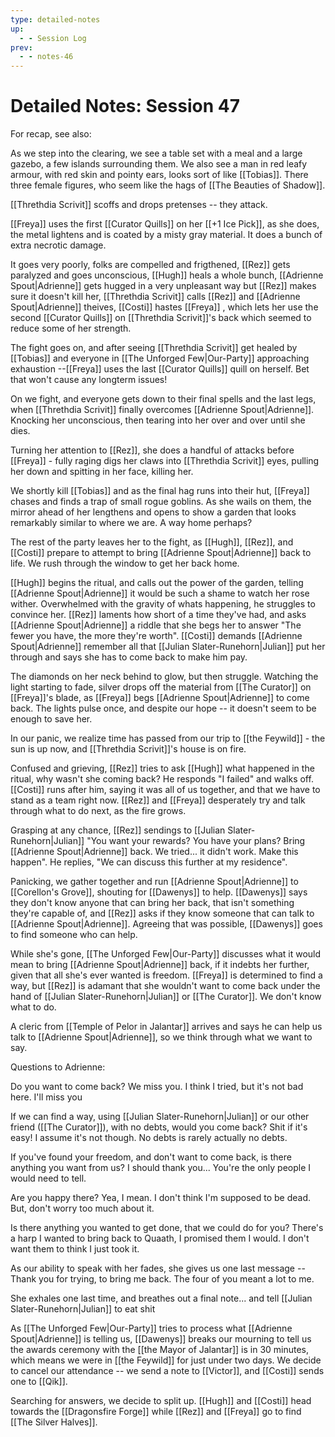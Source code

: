 ```yaml
---
type: detailed-notes
up:
  - - Session Log
prev:
  - - notes-46
---
```


# Detailed Notes: Session 47

For recap, see also: 

As we step into the clearing, we see a table set with a meal and a large gazebo, a few islands surrounding them. We also see a man in red leafy armour, with red skin and pointy ears, looks sort of like [[Tobias]]. There three female figures, who seem like the hags of [[The Beauties of Shadow]]. 

[[Threthdia Scrivit]] scoffs and drops pretenses -- they attack.

[[Freya]] uses the first [[Curator Quills]] on her [[+1 Ice Pick]], as she does, the metal lightens and is coated by a misty gray material. It does a bunch of extra necrotic damage.

It goes very poorly, folks are compelled and frigthened, [[Rez]] gets paralyzed and goes unconscious, [[Hugh]] heals a whole bunch, [[Adrienne Spout|Adrienne]] gets hugged in a very unpleasant way but [[Rez]] makes sure it doesn't kill her, [[Threthdia Scrivit]] calls [[Rez]] and [[Adrienne Spout|Adrienne]] theives, [[Costi]] hastes [[Freya]] , which lets her use the second [[Curator Quills]] on [[Threthdia Scrivit]]'s back which seemed to reduce some of her strength. 

The fight goes on, and after seeing [[Threthdia Scrivit]] get healed by [[Tobias]] and everyone in [[The Unforged Few|Our-Party]] approaching exhaustion --[[Freya]] uses the last [[Curator Quills]] quill on herself. Bet that won't cause any longterm issues! 

On we fight, and everyone gets down to their final spells and the last legs, when [[Threthdia Scrivit]] finally overcomes [[Adrienne Spout|Adrienne]]. Knocking her unconscious, then tearing into her over and over until she dies. 

Turning her attention to [[Rez]], she does a handful of attacks before [[Freya]] - fully raging digs her claws into [[Threthdia Scrivit]] eyes, pulling her down and spitting in her face, killing her. 

We shortly kill [[Tobias]] and as the final hag runs into their hut, [[Freya]] chases and finds a trap of small rogue goblins. As she wails on them, the mirror ahead of her lengthens and opens to show a garden that looks remarkably similar to where we are. A way home perhaps?

The rest of the party leaves her to the fight, as [[Hugh]], [[Rez]], and [[Costi]] prepare to attempt to bring [[Adrienne Spout|Adrienne]] back to life. We rush through the window to get her back home.

[[Hugh]] begins the ritual, and calls out the power of the garden, telling [[Adrienne Spout|Adrienne]] it would be such a shame to watch her rose wither. Overwhelmed with the gravity of whats happening, he struggles to convince her. [[Rez]] laments how short of a time they've had, and asks [[Adrienne Spout|Adrienne]] a riddle that she begs her to answer "The fewer you have, the more they're worth". [[Costi]] demands [[Adrienne Spout|Adrienne]] remember all that [[Julian Slater-Runehorn|Julian]] put her through and says she has to come back to make him pay. 

The diamonds on her neck behind to glow, but then struggle. Watching the light starting to fade, silver drops off the material from [[The Curator]] on [[Freya]]'s blade, as [[Freya]] begs [[Adrienne Spout|Adrienne]] to come back. The lights pulse once, and despite our hope -- it doesn't seem to be enough to save her. 

In our panic, we realize time has passed from our trip to [[the Feywild]] - the sun is up now, and [[Threthdia Scrivit]]'s house is on fire. 

Confused and grieving, [[Rez]] tries to ask [[Hugh]] what happened in the ritual, why wasn't she coming back? He responds "I failed" and walks off. [[Costi]] runs after him, saying it was all of us together, and that we have to stand as a team right now. [[Rez]] and [[Freya]] desperately try and talk through what to do next, as the fire grows.

Grasping at any chance, [[Rez]] sendings to [[Julian Slater-Runehorn|Julian]] "You want your rewards? You have your plans? Bring [[Adrienne Spout|Adrienne]] back. We tried... it didn't work. Make this happen". He replies, "We can discuss this further at my residence".

Panicking, we gather together and run [[Adrienne Spout|Adrienne]] to [[Corellon's Grove]], shouting for [[Dawenys]] to help. [[Dawenys]] says they don't know anyone that can bring her back, that isn't something they're capable of, and [[Rez]] asks if they know someone that can talk to [[Adrienne Spout|Adrienne]]. Agreeing that was possible, [[Dawenys]] goes to find someone who can help. 

While she's gone, [[The Unforged Few|Our-Party]] discusses what it would mean to bring [[Adrienne Spout|Adrienne]] back, if it indebts her further, given that all she's ever wanted is freedom. [[Freya]] is determined to find a way, but [[Rez]] is adamant that she wouldn't want to come back under the hand of [[Julian Slater-Runehorn|Julian]] or [[The Curator]]. We don't know what to do. 

A cleric from [[Temple of Pelor in Jalantar]] arrives and says he can help us talk to [[Adrienne Spout|Adrienne]], so we think through what we want to say.

Questions to Adrienne:

Do you want to come back? We miss you. 
I think I tried, but it's not bad here. I'll miss you

If we can find a way, using [[Julian Slater-Runehorn|Julian]] or our other friend ([[The Curator]]), with no debts, would you come back? 
Shit if it's easy! I assume it's not though. No debts is rarely actually no debts.

If you've found your freedom, and don't want to come back, is there anything you want from us? 
I should thank you... You're the only people I would need to tell. 

Are you happy there?
Yea, I mean. I don't think I'm supposed to be dead. But, don't worry too much about it.

Is there anything you wanted to get done, that we could do for you?
There's a harp I wanted to bring back to Quaath, I promised them I would. I don't want them to think I just took it.

As our ability to speak with her fades, she gives us one last message -- 
	Thank you for trying, to bring me back. The four of you meant a lot to me. 

She exhales one last time, and breathes out a final note... 
	and tell [[Julian Slater-Runehorn|Julian]] to eat shit

As [[The Unforged Few|Our-Party]] tries to process what [[Adrienne Spout|Adrienne]] is telling us, [[Dawenys]] breaks our mourning to tell us the awards ceremony with the [[the Mayor of Jalantar]] is in 30 minutes, which means we were in [[the Feywild]] for just under two days. We decide to cancel our attendance -- we send a note to [[Victor]], and [[Costi]] sends one to [[Qik]]. 

Searching for answers, we decide to split up. [[Hugh]] and [[Costi]] head towards the [[Dragonsfire Forge]] while [[Rez]] and [[Freya]] go to find [[The Silver Halves]]. 

